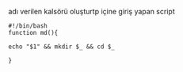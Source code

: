 adı verilen kalsörü oluşturtp içine giriş yapan script

```
#!/bin/bash
function md(){

echo "$1" && mkdir $_ && cd $_

}
```

